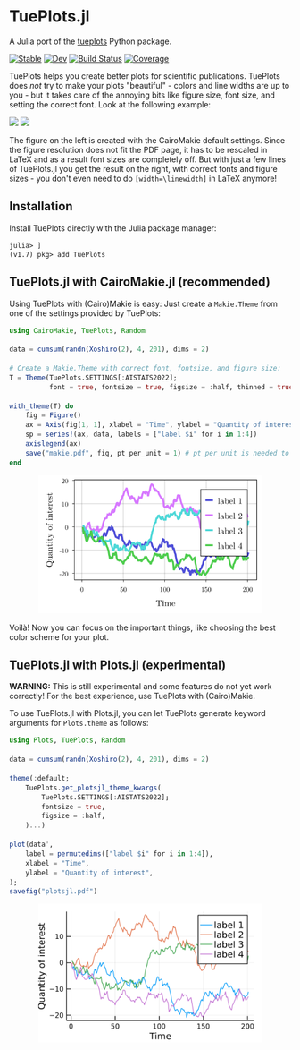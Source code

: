 # TuePlots.jl

A Julia port of the [tueplots](https://github.com/pnkraemer/tueplots/) Python package.

[![Stable](https://img.shields.io/badge/docs-stable-blue.svg)](https://nathanaelbosch.github.io/TuePlots.jl/stable/)
[![Dev](https://img.shields.io/badge/docs-dev-blue.svg)](https://nathanaelbosch.github.io/TuePlots.jl/dev/)
[![Build Status](https://github.com/nathanaelbosch/TuePlots.jl/actions/workflows/CI.yml/badge.svg?branch=main)](https://github.com/nathanaelbosch/TuePlots.jl/actions/workflows/CI.yml?query=branch%3Amain)
[![Coverage](https://codecov.io/gh/nathanaelbosch/TuePlots.jl/branch/main/graph/badge.svg)](https://codecov.io/gh/nathanaelbosch/TuePlots.jl)

TuePlots helps you create better plots for scientific publications.
TuePlots does _not_ try to make your plots "beautiful" - colors and line widths are up to you - but it takes care of the annoying bits like figure size, font size, and setting the correct font.
Look at the following example:

<img src="files/paper_before.svg" width="400"/> <img src="files/paper_after.svg" width="400"/>

The figure on the left is created with the CairoMakie default settings.
Since the figure resolution does not fit the PDF page, it has to be rescaled in LaTeX and as a result font sizes are completely off.
But with just a few lines of TuePlots.jl you get the result on the right, with correct fonts and figure sizes - you don't even need to do `[width=\linewidth]` in LaTeX anymore!

## Installation

Install TuePlots directly with the Julia package manager:

```
julia> ]
(v1.7) pkg> add TuePlots
```

## TuePlots.jl with CairoMakie.jl (recommended)

Using TuePlots with (Cairo)Makie is easy: Just create a `Makie.Theme` from one of the settings provided by TuePlots:

```julia
using CairoMakie, TuePlots, Random

data = cumsum(randn(Xoshiro(2), 4, 201), dims = 2)

# Create a Makie.Theme with correct font, fontsize, and figure size:
T = Theme(TuePlots.SETTINGS[:AISTATS2022];
          font = true, fontsize = true, figsize = :half, thinned = true)

with_theme(T) do
    fig = Figure()
    ax = Axis(fig[1, 1], xlabel = "Time", ylabel = "Quantity of interest")
    sp = series!(ax, data, labels = ["label $i" for i in 1:4])
    axislegend(ax)
    save("makie.pdf", fig, pt_per_unit = 1) # pt_per_unit is needed to ensure the correct sizes
end
```

<p align="center">
<img src="./files/makie.svg" width="400" />
</p>

Voilà! Now you can focus on the important things, like choosing the best color scheme for your plot.

## TuePlots.jl with Plots.jl (experimental)

**WARNING:** This is still experimental and some features do not yet work correctly! For the best experience, use TuePlots with (Cairo)Makie.

To use TuePlots.jl with Plots.jl, you can let TuePlots generate keyword arguments for `Plots.theme` as follows:

```julia
using Plots, TuePlots, Random

data = cumsum(randn(Xoshiro(2), 4, 201), dims = 2)

theme(:default;
    TuePlots.get_plotsjl_theme_kwargs(
        TuePlots.SETTINGS[:AISTATS2022];
        fontsize = true,
        figsize = :half,
    )...)

plot(data',
    label = permutedims(["label $i" for i in 1:4]),
    xlabel = "Time",
    ylabel = "Quantity of interest",
);
savefig("plotsjl.pdf")
```

<p align="center">
<img src="./files/plotsjl.svg" width="400" />
</p>
